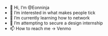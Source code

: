 - 👋 Hi, I’m @Eonninja
- 👀 I’m interested in what makes people tick
- 🌱 I’m currently learning how to network
- 💞️ I’m attempting to secure a design internship
- 📫 How to reach me -> Venmo

<!---
Eonninja/Eonninja is a ✨ special ✨ repository because its `README.md` (this file) appears on your GitHub profile.
You can click the Preview link to take a look at your changes.
--->
